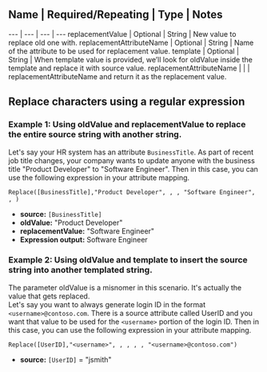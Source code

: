 ## Name | Required/Repeating | Type | Notes
--- | --- | --- | ---
replacementValue | Optional | String | New value to replace old one with.
replacementAttributeName | Optional | String | Name of the attribute to be used for replacement value.
template | Optional | String | When template value is provided, we’ll look for oldValue inside the template and replace it with source value.
replacementAttributeName |  |  | replacementAttributeName and return it as the replacement value.



## Replace characters using a regular expression

### Example 1: Using oldValue and replacementValue to replace the entire source string with another string.

Let's say your HR system has an attribute `BusinessTitle`. As part of recent job title changes, your company wants to update anyone with the business title "Product Developer" to "Software Engineer". Then in this case, you can use the following expression in your attribute mapping.

```
Replace([BusinessTitle],"Product Developer", , , "Software Engineer", , )
```

- **source:** `[BusinessTitle]`
- **oldValue:** "Product Developer"
- **replacementValue:** "Software Engineer"
- **Expression output:** Software Engineer

### Example 2: Using oldValue and template to insert the source string into another templated string.

The parameter oldValue is a misnomer in this scenario. It's actually the value that gets replaced.  
Let's say you want to always generate login ID in the format `<username>@contoso.com`. There is a source attribute called UserID and you want that value to be used for the `<username>` portion of the login ID. Then in this case, you can use the following expression in your attribute mapping.

```
Replace([UserID],"<username>", , , , , "<username>@contoso.com")
```

- **source:** `[UserID]` = "jsmith"